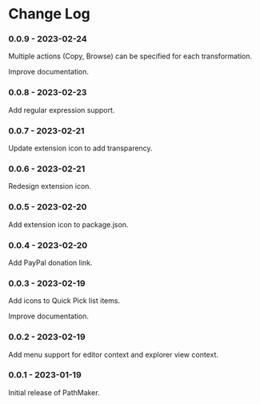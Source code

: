 # Change Log

### 0.0.9 - 2023-02-24

Multiple actions (Copy, Browse) can be specified for each transformation.

Improve documentation.

### 0.0.8 - 2023-02-23

Add regular expression support.

### 0.0.7 - 2023-02-21

Update extension icon to add transparency.

### 0.0.6 - 2023-02-21

Redesign extension icon.

### 0.0.5 - 2023-02-20

Add extension icon to package.json.

### 0.0.4 - 2023-02-20

Add PayPal donation link.

### 0.0.3 - 2023-02-19

Add icons to Quick Pick list items.

Improve documentation.

### 0.0.2 - 2023-02-19

Add menu support for editor context and explorer view context.

### 0.0.1 - 2023-01-19

Initial release of PathMaker.
